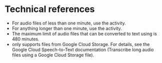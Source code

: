 ﻿# Technical references

* For audio files of less than one minute, use the  activity.
* For anything longer than one minute, use the  activity.
* The maximum limit of audio files that can be converted to text using  is 480 minutes.
* only
                    supports files from Google Cloud Storage. For details, see the Google Cloud
                    Speech-to-Text documentation (Transcribe long audio files using a Google
                        Cloud Storage file).
